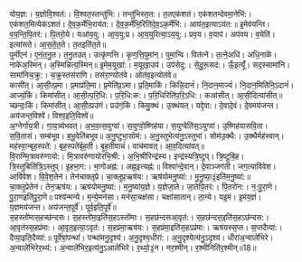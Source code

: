 

  
योय॒ज्ञ:। य॒ज्ञोवि॒श्वत॑:। वि॒श्वत॒स्तन्तु॑भि:। तन्तु॑भिस्त॒त:। त॒तएक॑शतं। एक॑शतन्देवमा॒नेभि॑:। एक॑शत॒मित्येक॑ऽशतं। दे॒व॒क॒र्मेभि॒राय॑त:। दे॒व॒क॒र्मेभि॒रिति॑दे॒व॒ऽक॒र्मेभि॑:। आय॑त॒इत्याऽय॑त:॥ इ॒मेव॑यन्ति। व॒य॒न्ति॒पि॒तर॑:। पि॒तरो॒ये। यआ॑य॒यु:। आ॒य॒यु:प्र। आ॒य॒युरित्या॒ऽय॒यु:। प्रव॒य। व॒याप॑। अप॑वय। व॒येति॑। इत्या॑सते। आ॒स॒ते॒त॒ते। त॒तइति॑त॒ते॥  
पुमाँ॑एनं। ए॒नं॒त॒नु॒त। त॒नु॒तउत्। उत्कृ॑णत्ति। कृ॒ण॒त्ति॒पुमा॑न्। पुमा॒न्वि। वित॑त्ने। त॒त्ने॒अधि॑। अधि॒नाके॑। नाके॑अ॒स्मिन्। अ॒स्मिन्नित्य॒स्मिन्॥ इ॒मेम॒यूखा॑:। म॒यूखा॒उप॑। उप॑सेदु:। से॒दु॒रू॒सद॑:। ऊँ॒इत्यूँ॑। सद॒स्सामा॑नि। सामा॑निच॒क्रु:। च॒क्रुस्तस॑राणि। तस॑रा॒ण्योत॑वे। ओत॑व॒इत्योत॑वे॥  
कासी॑त्। आ॒सी॒त्प्र॒मा। प्र॒माप्र॑ति॒मा। प्र॒मेति॑प्र॒ऽमा। प्र॒ति॒माकिं। किन्नि॒दानं॑। नि॒दान॒माज्यं॑। नि॒दान॒मिति॑नि॒ऽदानं॑। आज्यं॒किं। किमा॑सीत्। आ॒सी॒त्प॒रि॒धि:। प॒रि॒धि:क:। प॒रि॒धिरिति॑प॒रि॒ऽधि:। कआ॑सीत्। आ॒सी॒दित्या॑सीत्॥ च्छन्दः॒किं। किमा॑सीत्। आ॒सी॒त्प्रउ॑गं। प्रउ॑गं॒किं। किमु॒क्थं। उ॒क्थंयत्। यद्दे॒वा:। दे॒वादे॒वं। दे॒वमय॑जन्त। अय॑जन्त॒विश्वे॑। विश्व॒इति॒विश्वे॑॥  
अ॒ग्नेर्गा॑य॒त्री। गा॒य॒त्र्य॑भवत्। अ॒भ॒व॒त्स॒युग्वा॑। स॒युग्वो॒ष्णिह॑या। स॒युग्वेति॑स॒ऽयुग्वा॑। उ॒ष्णिह॑यासवि॒ता। स॒वि॒तासं। सम्ब॑भूव। ब॒भू॒वेति॑बभूव॥ अ॒नु॒ष्टुभा॒सोम॑:। अ॒नु॒स्तुभेत्य॑नु॒ऽस्तुभा॑। सोम॑उ॒क्थै:। उ॒क्थैर्मह॑स्वान्। मह॑स्वा॒न्बृह॒स्पते॑:। बृह॒स्पते॑र्बृह॒ती। बृ॒ह॒तीवाचं॑। वाच॑मावत्। आ॒व॒दित्या॑वत्॥  
वि॒राण्मि॒त्रावरु॑णायो:। मि॒त्रावरु॑णायोरभि॒श्री:। अ॒भि॒श्रीरिन्द्र॑स्य। इन्द्र॑स्यत्रि॒ष्टुप्। त्रि॒ष्टुबि॒ह। त्रि॒स्तुबिति॑त्रि॒ऽस्तुप्। इ॒हभा॒ग:। भा॒गोअह्न॑:। अह्न॒इत्त्यह्न॑:॥ विश्वा॑न्दे॒वान्। दे॒वाञ्जग॑ती। जग॒त्यावि॑वेश। आवि॑वेश। वि॒वे॒श॒तेन॑। तेन॑चाक्लृप्रे। चा॒क्लृ॒प्र॒ऋष॑य:। ऋष॑योमनु॒ष्या॑:। मु॒नु॒ष्या॒३॒॑इति॑म॒नु॒ष्या॑:॥  
चा॒क्लृ॒प्रेतेन॑। तेन॒ऋष॑य:। ऋष॑योमनु॒ष्या॑:। म॒नु॒ष्या॑य॒ज्ञे। य॒ज्ञेजा॒ते। जा॒तेपि॒तर॑:। पि॒तरो॑न:। न॒:पु॒रा॒णॆ। पु॒रा॒णइति॑पु॒रा॒णॆ॥ पश्य॑न्मन्ये। म॒न्ये॒मन॑सा। मन॑सा॒चक्ष॑सा। चक्षा॑सातान्। ता॒न्ये। यइ॒मं। इ॒मंय॒ज्ञं। य॒ज्ञमय॑जन्त। अय॑जन्त॒पूर्वे॑। पूर्व॒इति॒पूर्वे॑॥  
स॒हस्तो॑मास॒हच्छ॑न्दसः। स॒हस्तो॑मा॒इति॑स॒हऽस्तो॑माः। स॒हछ॑न्दसआ॒वृत॑:। स॒हछ॑न्दस॒इति॑स॒हऽछ॑न्दस:। आ॒वृत॑स्स॒हप्र॑मा:। आ॒वृत॒इत्या॒ऽवृत॑:। स॒हप्र॑मा॒ऋष॑य:। स॒हप्र॑मा॒इति॑स॒हऽप्र॑मा:। ऋष॑यस्स॒प्त। स॒प्तदैव्या॑:। दैव्या॒इति॒दैव्या॑:॥ पूर्वे॑षां॒पन्थां॑। पन्था॑मनु॒दृश्य॑। अ॒नु॒दृश्य॒धीरा॑:। अ॒नु॒दृश्येत्य॑नु॒ऽदृश्य॑। धीरा॑अ॒न्वाले॑भिरे। अ॒न्वाले॑भिरेर॒थ्य॑:। अ॒न्वाले॑भिर॒इत्य॑नु॒ऽआले॑भिरे। र॒थ्यो॒३॒॑न। नर॒श्मीन्। र॒श्मीनिति॑र॒श्मीन्॥18॥  
